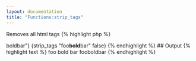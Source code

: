 ```yaml
---
layout: documentation
title: "Functions:strip_tags"
---
```


Removes all html tags
{% highlight php %}
<?php
strip_tags(string $value, [ bool $addspace = true ])
{% endhighlight %}

* **value**: the string to process
* **addspace**: if true, a space is added in place of every removed tag

## Example
{% highlight smarty %}
{strip_tags "foo<strong>bold</strong>bar"}
{strip_tags "foo<strong>bold</strong>bar" false}
{% endhighlight %}

## Output
{% highlight text %}
foo bold bar
fooboldbar
{% endhighlight %}